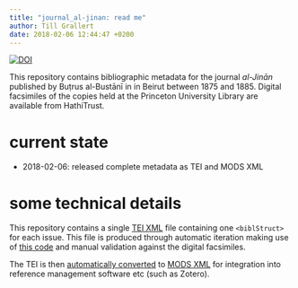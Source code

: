 ```yaml
---
title: "journal_al-jinan: read me"
author: Till Grallert
date: 2018-02-06 12:44:47 +0200
---
```


[![DOI](https://zenodo.org/badge/DOI/10.5281/zenodo.1167878.svg)](https://doi.org/10.5281/zenodo.1167878)

This repository contains bibliographic metadata for the journal *al-Jinān* published by Buṭrus al-Bustānī in in Beirut between 1875 and 1885. Digital facsimiles of the copies held at the Princeton University Library are available from HathiTrust. 

# current state

- 2018-02-06: released complete metadata as TEI and MODS XML

# some technical details

This repository contains a single [TEI XML][source] file containing one `<biblStruct>` for each issue. This file is produced through automatic iteration making use of [this code](https://www.github.com/OpenArabicPE/generate_metadata-through-iteration) and manual validation against the digital facsimiles.

The TEI is then [automatically converted](https://www.github.com/OpenArabicPE/convert_tei-to-mods) to [MODS XML][mods] for integration into reference management software etc (such as Zotero).


[source]: tei/al-jinan.TEIP5.xml
[mods]: metadata/al-jinan.MODS.xml